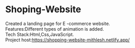 # Shoping-Website
Created a landing page for E -commerce website.                                                                                                                           
Features:Different types of animation is added.                                                                                                                          
Tech Stack:Html,Css,JavaScript.                                                                                                                                           
Project host:https://shopping-website-mithlesh.netlify.app/
